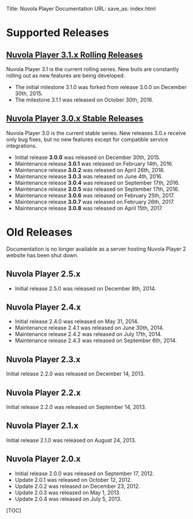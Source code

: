 Title: Nuvola Player Documentation
URL:
save_as: index.html


Supported Releases
===============

[Nuvola Player 3.1.x Rolling Releases](./3.1.html)
---------------------

Nuvola Player 3.1 is the current rolling series. New buils are constantly rolling out as new
features are being developed. 

  * The initial milestone 3.1.0 was forked from release 3.0.0 on December 30th, 2015.
  * The milestone 3.1.1 was released on October 30th, 2016.
  
[Nuvola Player 3.0.x Stable Releases](./3.0.html)
---------------------

Nuvola Player 3.0 is the current stable series. New releases 3.0.x receive only bug fixes,
but no new features except for compatible service integrations.

  * Initial release **3.0.0** was released on December 30th, 2015.
  * Maintenance release **3.0.1** was released on February 14th, 2016.
  * Maintenance release **3.0.2** was released on April 26th, 2016.
  * Maintenance release **3.0.3** was released on June 4th, 2016.
  * Maintenance release **3.0.4** was released on September 17th, 2016.
  * Maintenance release **3.0.5** was released on September 17th, 2016.
  * Maintenance release **3.0.6** was released on February 25th, 2017.
  * Maintenance release **3.0.7** was released on February 26th, 2017.
  * Maintenance release **3.0.8** was released on April 15th, 2017.

Old Releases
============

Documentation is no longer available as a server hosting Nuvola Player 2 website has been shut down.

Nuvola Player 2.5.x
-------------------

  * Initial release 2.5.0 was released on December 8th, 2014.
 
Nuvola Player 2.4.x
---------------------

  * Initial release 2.4.0 was released on May 31, 2014.
  * Maintenance release 2.4.1 was released on June 30th, 2014.
  * Maintenance release 2.4.2 was released on July 17th, 2014.
  * Maintenance release 2.4.3 was released on September 6th, 2014.

Nuvola Player 2.3.x
---------------------

Initial release 2.2.0 was released on December 14, 2013.

Nuvola Player 2.2.x
--------------------

Initial release 2.2.0 was released on September 14, 2013.

Nuvola Player 2.1.x
---------------------

Initial release 2.1.0 was released on August 24, 2013.

Nuvola Player 2.0.x
---------------------

  * Initial release 2.0.0 was released on September 17, 2012.
  * Update 2.0.1 was released on October 12, 2012.
  * Update 2.0.2 was released on December 23, 2012.
  * Update 2.0.3 was released on May 1, 2013.
  * Update 2.0.4 was released on July 5, 2013.

[TOC]

[github]: https://github.com
[git]: http://git-scm.com/
